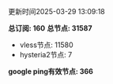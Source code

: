 更新时间2025-03-29 13:09:18

**总订阅: 160**
**总节点: 31587**
- vless节点: 11580
- hysteria2节点: 7

**google ping有效节点: 366**
